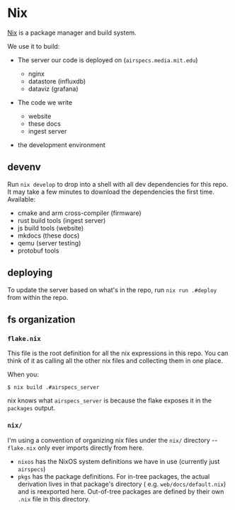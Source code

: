 # Nix

[Nix](https://nixos.org) is a package manager and build system.

We use it to build:

- The server our code is deployed on (`airspecs.media.mit.edu`)
    - nginx
    - datastore (influxdb)
    - dataviz (grafana)

- The code we write
    - website
    - these docs
    - ingest server

- the development environment

## devenv
Run `nix develop` to drop into a shell with all dev dependencies for this repo. It may take a few minutes to download
the dependencies the first time. Available:

- cmake and arm cross-compiler (firmware)
- rust build tools (ingest server)
- js build tools (website)
- mkdocs (these docs)
- qemu (server testing)
- protobuf tools


## deploying
To update the server based on what's in the repo, run `nix run .#deploy` from within the repo.

## fs organization

### `flake.nix`
This file is the root definition for all the nix expressions in this repo. You can think of it as calling all the other
nix files and collecting them in one place.

When you:

```console
$ nix build .#airspecs_server
```

nix knows what `airspecs_server` is because the flake exposes it in the `packages` output.

### `nix/`

I'm using a convention of organizing nix files under the `nix/` directory -- `flake.nix` only ever imports directly
from here.

- `nixos` has the NixOS system definitions we have in use (currently just `airspecs`)
- `pkgs` has the package definitions. For in-tree packages, the actual derivation lives in that package's directory (
  e.g. `web/docs/default.nix`) and is reexported here. Out-of-tree packages are defined by their own `.nix` file in this
  directory.
